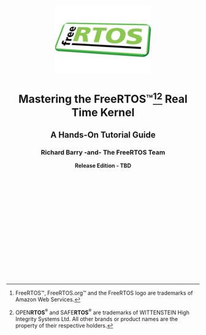 <div align="center">

<!--![Image](https://github.com/FreeRTOS/FreeRTOS-Kernel-Book/blob/main/media/freeRTOS.png)-->

<img src="https://github.com/FreeRTOS/FreeRTOS-Kernel-Book/blob/main/media/freeRTOS.png" alt="" height="180" width="250"/>

# Mastering the FreeRTOS™[^1][^2] Real Time Kernel

## A Hands-On Tutorial Guide ##

### Richard Barry -and- The FreeRTOS Team ###

**Release Edition - TBD**

</br>
</br>
</br>
</br>
</br>

</div>

</br>
</br>
</br>
</br>
</br>
</br>
</br>
</br>
</br>
</br>
</br>

[^1]: FreeRTOS™, FreeRTOS.org™ and the FreeRTOS logo are trademarks of Amazon Web Services.
[^2]: OPEN**RTOS**<sup>®</sup> and SAFE**RTOS**<sup>®</sup> are trademarks of WITTENSTEIN High Integrity Systems Ltd. All other brands or product names are the property of their respective holders.
